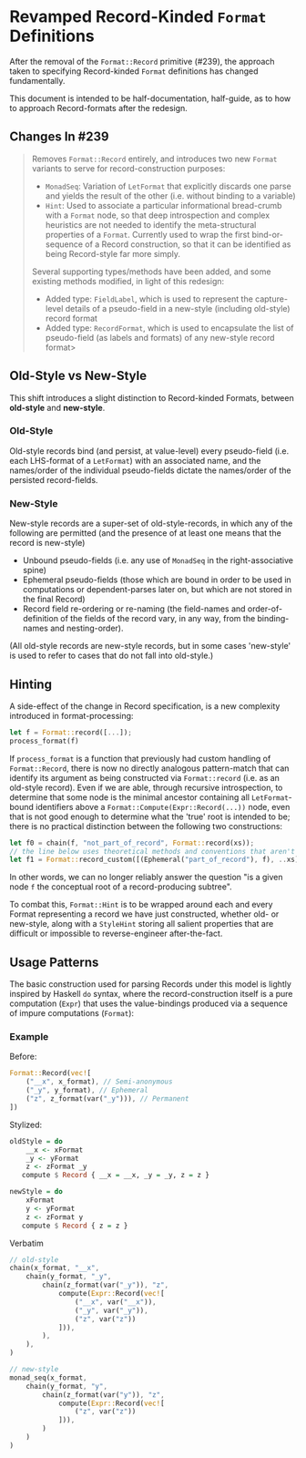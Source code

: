 # Revamped Record-Kinded `Format` Definitions

After the removal of the `Format::Record` primitive (#239), the approach taken to
specifying Record-kinded `Format` definitions has changed fundamentally.

This document is intended to be half-documentation, half-guide, as to how to approach
Record-formats after the redesign.

## Changes In #239

> Removes `Format::Record` entirely, and introduces two new `Format` variants to serve for record-construction purposes:
>
> - `MonadSeq`: Variation of `LetFormat` that explicitly discards one parse and yields the result of the other (i.e. without binding to a variable)
> - `Hint`: Used to associate a particular informational bread-crumb with a `Format` node, so that deep introspection and complex heuristics are not needed to identify the meta-structural properties of a `Format`. Currently used to wrap the first bind-or-sequence of a Record construction, so that it can be identified as being Record-style far more simply.
>
> Several supporting types/methods have been added, and some existing methods modified, in light of this redesign:
>
> - Added type: `FieldLabel`, which is used to represent the capture-level details of a pseudo-field in a new-style (including old-style) record format
> - Added type: `RecordFormat`, which is used to encapsulate the list of pseudo-field (as labels and formats) of any new-style record format>

## Old-Style vs New-Style

This shift introduces a slight distinction to Record-kinded Formats, between **old-style** and **new-style**.

### Old-Style

Old-style records bind (and persist, at value-level) every pseudo-field (i.e. each LHS-format of a `LetFormat`) with an associated name, and the names/order of the individual pseudo-fields dictate the names/order of the persisted record-fields.

### New-Style

New-style records are a super-set of old-style-records, in which any of the following are permitted (and the presence of at least one means that the record is new-style)

- Unbound pseudo-fields (i.e. any use of `MonadSeq` in the right-associative spine)
- Ephemeral pseudo-fields (those which are bound in order to be used in computations or dependent-parses later on, but which are not stored in the final Record)
- Record field re-ordering or re-naming (the field-names and order-of-definition of the fields of the record vary, in any way, from the binding-names and nesting-order).

(All old-style records are new-style records, but in some cases 'new-style' is used to refer to cases that do not fall into old-style.)

## Hinting

A side-effect of the change in Record specification, is a new complexity introduced
in format-processing:

```rust
let f = Format::record([...]);
process_format(f)
```

If `process_format` is a function that previously had custom handling of `Format::Record`,
there is now no directly analogous pattern-match that can identify its argument as being
constructed via `Format::record` (i.e. as an old-style record). Even if we are able,
through recursive introspection, to determine that some node is the minimal ancestor containing all `LetFormat`-bound identifiers above a `Format::Compute(Expr::Record(...))`
node, even that is not good enough to determine what the 'true' root is intended to be;
there is no practical distinction between the following two constructions:

```rust
let f0 = chain(f, "not_part_of_record", Format::record(xs));
// the line below uses theoretical methods and conventions that aren't part of the source (yet)
let f1 = Format::record_custom([(Ephemeral("part_of_record"), f), ..xs]);
```

In other words, we can no longer reliably answer the question "is a given node `f` the conceptual root of a record-producing subtree".

To combat this, `Format::Hint` is to be wrapped around each and every Format representing a record we have just constructed, whether old- or new-style, along with a `StyleHint` storing all salient properties that are difficult or impossible to reverse-engineer after-the-fact.

## Usage Patterns

The basic construction used for parsing Records under this model is lightly inspired by Haskell `do` syntax, where the record-construction itself is a pure computation (`Expr`) that uses the value-bindings produced via a sequence of  impure computations (`Format`):

### Example

Before:

```rust
Format::Record(vec![
    ("__x", x_format), // Semi-anonymous
    ("_y", y_format), // Ephemeral
    ("z", z_format(var("_y"))), // Permanent
])
```

Stylized:

```haskell
oldStyle = do
    __x <- xFormat
    _y <- yFormat
    z <- zFormat _y
   compute $ Record { __x = __x, _y = _y, z = z }

newStyle = do
    xFormat
    y <- yFormat
    z <- zFormat y
   compute $ Record { z = z }
```

Verbatim

```rust
// old-style
chain(x_format, "__x",
    chain(y_format, "_y",
        chain(z_format(var("_y")), "z",
            compute(Expr::Record(vec![
                ("__x", var("__x")),
                ("_y", var("_y")),
                ("z", var("z"))
            ])),
        ),
    ),
)

// new-style
monad_seq(x_format,
    chain(y_format, "y",
        chain(z_format(var("y")), "z",
            compute(Expr::Record(vec![
                ("z", var("z"))
            ])),
        )
    )
)
```
